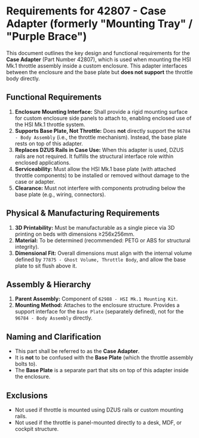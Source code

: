 # Requirements for 42807 - Case Adapter (formerly "Mounting Tray" / "Purple Brace")

This document outlines the key design and functional requirements for the **Case Adapter** (Part Number 42807), which is used when mounting the HSI Mk.1 throttle assembly inside a custom enclosure. This adapter interfaces between the enclosure and the base plate but **does not support** the throttle body directly.

## Functional Requirements

1. **Enclosure Mounting Interface:** Shall provide a rigid mounting surface for custom enclosure side panels to attach to, enabling enclosed use of the HSI Mk.1 throttle system.
2. **Supports Base Plate, Not Throttle:** Does **not** directly support the `96784 - Body Assembly` (i.e., the throttle mechanism). Instead, the base plate rests on top of this adapter.
3. **Replaces DZUS Rails in Case Use:** When this adapter is used, DZUS rails are not required. It fulfills the structural interface role within enclosed applications.
4. **Serviceability:** Must allow the HSI Mk.1 base plate (with attached throttle components) to be installed or removed without damage to the case or adapter.
5. **Clearance:** Must not interfere with components protruding below the base plate (e.g., wiring, connectors).

## Physical & Manufacturing Requirements

1. **3D Printability:** Must be manufacturable as a single piece via 3D printing on beds with dimensions ≥256x256mm.
2. **Material:** To be determined (recommended: PETG or ABS for structural integrity).
3. **Dimensional Fit:** Overall dimensions must align with the internal volume defined by `77875 - Ghost Volume, Throttle Body`, and allow the base plate to sit flush above it.

## Assembly & Hierarchy

1. **Parent Assembly:** Component of `62988 - HSI Mk.1 Mounting Kit`.
2. **Mounting Method:** Attaches to the enclosure structure. Provides a support interface for the `Base Plate` (separately defined), not for the `96784 - Body Assembly` directly.

## Naming and Clarification

* This part shall be referred to as the **Case Adapter**.
* It is **not** to be confused with the **Base Plate** (which the throttle assembly bolts to).
* The **Base Plate** is a separate part that sits on top of this adapter inside the enclosure.

## Exclusions

* Not used if throttle is mounted using DZUS rails or custom mounting rails.
* Not used if the throttle is panel-mounted directly to a desk, MDF, or cockpit structure.
